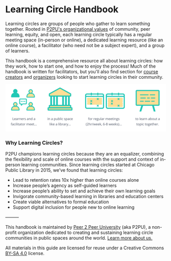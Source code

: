 # Learning Circle Handbook

Learning circles are groups of people who gather to learn something together. Rooted in [P2PU's organizational values](https://www.p2pu.org/en/about/) of community, peer learning, equity, and open, each learning circle typically has a regular meeting space \(in-person or online\), a dedicated learning resource \(like an online course\), a facilitator \(who need not be a subject expert\), and a group of learners.

This handbook is a comprehensive resource all about learning circles: how they work, how to start one, and how to enjoy the process! Much of the handbook is written for facilitators, but you'll also find section for [course creators](https://app.gitbook.com/@peer-2-peer-university/s/p2pu-knowledge-base/~/drafts/-MYpgYt91w-nYyctNlLj/courses/creating-courses) and [organizers](https://app.gitbook.com/@peer-2-peer-university/s/p2pu-knowledge-base/~/drafts/-MYpgYt91w-nYyctNlLj/teams) looking to start learning circles in their community.

![](.gitbook/assets/lc-formula.png)

### Why Learning Circles?

P2PU champions learning circles because they are an equalizer, combining the flexibility and scale of online courses with the support and context of in-person learning communities. Since learning circles started at Chicago Public Library in 2015, we’ve found that learning circles:

* Lead to retention rates 10x higher than online courses alone
* Increase people’s agency as self-guided learners
* Increase people’s ability to set and achieve their own learning goals
* Invigorate community-based learning in libraries and education centers
* Create viable alternatives to formal education
* Support digital inclusion for people new to online learning

———

This handbook is maintained by [Peer 2 Peer University](https://www.p2pu.org/en/) \(aka P2PU\), a non-profit organization dedicated to creating and sustaining learning circle communities in public spaces around the world. [Learn more about us.](https://www.p2pu.org/en/about/)

All materials in this guide are licensed for reuse under a Creative Commons [BY-SA 4.0](https://creativecommons.org/licenses/by-sa/4.0/legalcode) license. 


